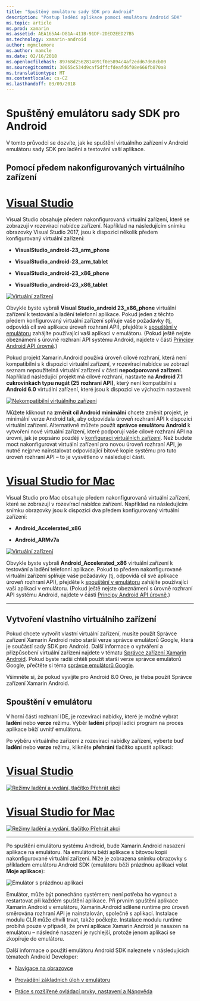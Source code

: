 ```yaml
---
title: "Spuštěný emulátoru sady SDK pro Android"
description: "Postup ladění aplikace pomocí emulátoru Android SDK"
ms.topic: article
ms.prod: xamarin
ms.assetid: AEA165A4-D81A-411B-91DF-2DED2EED27B5
ms.technology: xamarin-android
author: mgmclemore
ms.author: mamcle
ms.date: 02/16/2018
ms.openlocfilehash: 89768d2562814091f0e5894c4af2edd67d68cb00
ms.sourcegitcommit: 30055c534d9caf5dffcfdeafd6f08e666fb870a8
ms.translationtype: MT
ms.contentlocale: cs-CZ
ms.lasthandoff: 03/09/2018
---
```

# <a name="running-the-android-sdk-emulator"></a>Spuštěný emulátoru sady SDK pro Android

V tomto průvodci se dozvíte, jak ke spuštění virtuálního zařízení v Android emulátoru sady SDK pro ladění a testování vaší aplikace.

## <a name="using-a-pre-configured-virtual-device"></a>Pomocí předem nakonfigurovaných virtuálního zařízení

# <a name="visual-studiotabvswin"></a>[Visual Studio](#tab/vswin)

Visual Studio obsahuje předem nakonfigurovaná virtuální zařízení, které se zobrazují v rozevírací nabídce zařízení. Například na následujícím snímku obrazovky Visual Studio 2017, jsou k dispozici několik předem konfigurovaný virtuální zařízení:

-   **VisualStudio\_android-23\_arm\_phone**

-   **VisualStudio\_android-23\_arm\_tablet**

-   **VisualStudio\_android-23\_x86\_phone** 

-   **VisualStudio\_android-23\_x86\_tablet** 

[![Virtuální zařízení](running-the-emulator-images/win/01-virtual-devices-sml.png)](running-the-emulator-images/win/01-virtual-devices.png#lightbox)

Obvykle byste vybrali **Visual Studio\_android 23\_x86\_phone** virtuální zařízení k testování a ladění telefonní aplikace. Pokud jeden z těchto předem konfigurovaný virtuální zařízení splňuje vaše požadavky (tj, odpovídá cíl své aplikace úroveň rozhraní API), přejděte k [spouštění v emulátoru](#launching) zahájíte používající vaši aplikaci v emulátoru. (Pokud ještě nejste obeznámeni s úrovně rozhraní API systému Android, najdete v části [Principy Android API úrovně](~/android/app-fundamentals/android-api-levels.md).)

Pokud projekt Xamarin.Android používá úroveň cílové rozhraní, která není kompatibilní s k dispozici virtuální zařízení, v rozevírací nabídce se zobrazí seznam nepoužitelná virtuální zařízení v části **nepodporované zařízení**. Například následující projekt má cílové rozhraní, nastavte na **Android 7.1 cukrovinkách typu nugát (25 rozhraní API)**, který není kompatibilní s **Android 6.0** virtuální zařízení, které jsou k dispozici ve výchozím nastavení:

[![Nekompatibilní virtuálního zařízení](running-the-emulator-images/win/02-incompatible-level-sml.png)](running-the-emulator-images/win/02-incompatible-level.png#lightbox)

Můžete kliknout na **změnit cíl Android minimální** chcete změnit projekt, je minimální verze Android tak, aby odpovídala úroveň rozhraní API k dispozici virtuální zařízení. Alternativně můžete použít **správce emulátoru Android** k vytvoření nové virtuální zařízení, které podporují vaše cílové rozhraní API na úrovni, jak je popsáno později v [konfiguraci virtuálních zařízení](#virtualdevice). Než budete moct nakonfigurovat virtuální zařízení pro novou úroveň rozhraní API, je nutné nejprve nainstalovat odpovídající bitové kopie systému pro tuto úroveň rozhraní API &ndash; to je vysvětleno v následující části.

# <a name="visual-studio-for-mactabvsmac"></a>[Visual Studio for Mac](#tab/vsmac)

Visual Studio pro Mac obsahuje předem nakonfigurovaná virtuální zařízení, které se zobrazují v rozevírací nabídce zařízení. Například na následujícím snímku obrazovky jsou k dispozici dva předem konfigurovaný virtuální zařízení:

-   **Android\_Accelerated\_x86**

-   **Android\_ARMv7a**

[![Virtuální zařízení](running-the-emulator-images/mac/01-virtual-devices-sml.png)](running-the-emulator-images/mac/01-virtual-devices.png#lightbox)

Obvykle byste vybrali **Android\_Accelerated\_x86** virtuální zařízení k testování a ladění telefonní aplikace. Pokud to předem nakonfigurované virtuální zařízení splňuje vaše požadavky (tj, odpovídá cíl své aplikace úroveň rozhraní API), přejděte k [spouštění v emulátoru](#launching) zahájíte používající vaši aplikaci v emulátoru. (Pokud ještě nejste obeznámeni s úrovně rozhraní API systému Android, najdete v části [Principy Android API úrovně](~/android/app-fundamentals/android-api-levels.md).)

-----

## <a name="creating-custom-virtual-devices"></a>Vytvoření vlastního virtuálního zařízení

Pokud chcete vytvořit vlastní virtuální zařízení, musíte použít Správce zařízení Xamarin Android nebo starší verze správce emulátorů Google, která je součástí sady SDK pro Android. Další informace o vytváření a přizpůsobení virtuální zařízení najdete v tématu [Správce zařízení Xamarin Android](~/android/get-started/installation/android-emulator/xamarin-device-manager.md).
Pokud byste radši chtěli použít starší verze správce emulátorů Google, přečtěte si téma [správce emulátorů Google](~/android/get-started/installation/android-emulator/google-emulator-manager.md).

Všimněte si, že pokud vyvíjíte pro Android 8.0 Oreo, je třeba použít Správce zařízení Xamarin Android.

<a name="launching" />

## <a name="launching-the-emulator"></a>Spouštění v emulátoru

V horní části rozhraní IDE, je rozevírací nabídky, které je možné vybrat **ladění** nebo **verze** režimu. Výběr **ladění** připojí ladicí program na proces aplikace běží uvnitř emulátoru. 

Po výběru virtuálního zařízení z rozevírací nabídky zařízení, vyberte buď **ladění** nebo **verze** režimu, klikněte **přehrání** tlačítko spustit aplikaci:

# <a name="visual-studiotabvswin"></a>[Visual Studio](#tab/vswin)

[![Režimy ladění a vydání, tlačítko Přehrát akci](running-the-emulator-images/win/17-debug-release-sml.png)](running-the-emulator-images/win/17-debug-release.png#lightbox)

# <a name="visual-studio-for-mactabvsmac"></a>[Visual Studio for Mac](#tab/vsmac)

[![Režimy ladění a vydání, tlačítko Přehrát akci](running-the-emulator-images/mac/16-debug-release-sml.png)](running-the-emulator-images/mac/16-debug-release.png#lightbox)

-----

Po spuštění emulátoru systému Android, bude Xamarin.Android nasazení aplikace na emulátoru. Na emulátoru běží aplikace s bitovou kopií nakonfigurované virtuální zařízení. Níže je zobrazena snímku obrazovky s příkladem emulátoru Android SDK (emulátoru běží prázdnou aplikaci volat **Moje aplikace**):

![Emulátor s prázdnou aplikaci](running-the-emulator-images/emulator-running.png)

Emulátor, může být ponecháno systémem; není potřeba ho vypnout a restartovat při každém spuštění aplikace. Při prvním spuštění aplikace Xamarin.Android v emulátoru, Xamarin.Android sdílené runtime pro úroveň směrována rozhraní API je nainstalován, společně s aplikací. Instalace modulu CLR může chvíli trvat, takže počkejte. Instalace modulu runtime probíhá pouze v případě, že první aplikace Xamarin.Android je nasazen na emulátoru &ndash; následné nasazení je rychlejší, protože jenom aplikaci se zkopíruje do emulátoru.

Další informace o použití emulátoru Android SDK naleznete v následujících tématech Android Developer:

-   [Navigace na obrazovce](https://developer.android.com/studio/run/emulator.html#navigate)

-   [Provádění základních úloh v emulátoru](https://developer.android.com/studio/run/emulator.html#tasks)

-   [Práce s rozšířené ovládací prvky, nastavení a Nápověda](https://developer.android.com/studio/run/emulator.html#extended)

